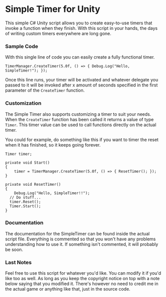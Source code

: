 # Simple Timer for Unity
This simple C# Unity script allows you to create easy-to-use timers that invoke a function when they finish.
With this script in your hands, the days of writing custom timers everywhere are long gone.

### Sample Code
With this single line of code you can easily create a fully functional timer.
```
TimerManager.CreateTimer(5.0f, () => { Debug.Log("Hello, SimpleTimer!"); });
```
Once this line runs, your timer will be activated and whatever delegate you passed to it will be invoked after x amount of seconds specified in the first parameter of the `CreateTimer` function.

### Customization
The Simple Timer also supports customizing a timer to suit your needs.
When the `CreateTimer` function has been called it returns a value of type `Timer`.
This timer value can be used to call functions directly on the actual timer.

You could for example, do something like this if you want to timer the reset when it has finished, so it keeps going forever.
```
Timer timer;

private void Start()
{
	timer = TimerManager.CreateTimer(5.0f, () => { ResetTimer(); });
}

private void ResetTimer()
{
	Debug.Log("Hello, SimpleTimer!!");
  // Do stuff...
  timer.Reset();
  Timer.Start();
}
```

### Documentation
The documentation for the SimpleTimer can be found inside the actual script file.
Everything is commented so that you won't have any problems understanding how to use it.
If something isn't commented, it will probably be soon.

### Last Notes
Feel free to use this script for whatever you'd like. You can modify it if you'd like too as well. As long as you keep the copyright notice on top with a note below saying that you modified it. There's however no need to credit me in the actual game or anything like that, just in the source code.
